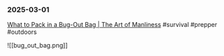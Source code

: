 ### 2025-03-01
[What to Pack in a Bug-Out Bag | The Art of Manliness](https://www.artofmanliness.com/skills/outdoor-survival/what-to-pack-in-a-bug-out-bag/) #survival #prepper #outdoors

![[bug_out_bag.png]]

